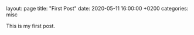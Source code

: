 layout: page
title: "First Post"
date: 2020-05-11 16:00:00 +0200
categories: misc

This is my first post.
